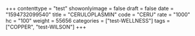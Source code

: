 +++
contenttype = "test"
showonlyimage = false
draft = false
date = "1594732099540"
title = "CERULOPLASMIN"
code = "CERU"
rate = "1000"
hc = "100"
weight = 55656
categories = ["test-WELLNESS"]
tags = ["COPPER", "test-WILSON"]
+++

